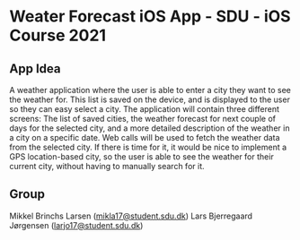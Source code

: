 # Weater Forecast iOS App - SDU - iOS Course 2021

## App Idea
A weather application where the user is able to enter a city they want to see the weather for. This list is saved on the device, and is displayed to the user so they can easy select a city. The application will contain three different screens: The list of saved cities, the weather forecast for next couple of days for the selected city, and a more detailed description of the weather in a city on a specific date. Web calls will be used to fetch the weather data from the selected city. If there is time for it, it would be nice to implement a GPS location-based city, so the user is able to see the weather for their current city, without having to manually search for it.

## Group
Mikkel Brinchs Larsen (mikla17@student.sdu.dk)
Lars Bjerregaard Jørgensen (larjo17@student.sdu.dk)
